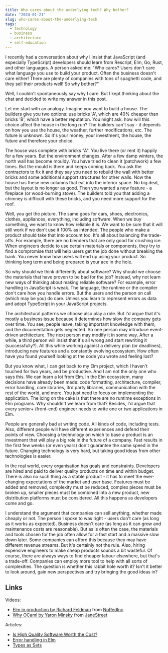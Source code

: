 ```yaml
---
title: Who cares about the underlying tech? Why bother?
date: "2024-01-21"
slug: who-cares-about-the-underlying-tech
tags:
  - technology
  - business
  - architecture
  - self-education
---
```


I recently had a conversation about why I insist that JavaScript (and especially TypeScript) developers should learn from Rescript, Elm, Go, Rust, and other languages. A person asked me: "Who cares? Users don't care what language you use to build your product. Often the business doesn't care either! There are plenty of companies with tons of spaghetti code, and they sell their products well! So why bother?"

Well, I couldn't spontaneously say why I care. But I kept thinking about the chat and decided to write my answer in this post.

Let me start with an analogy. Imagine you want to build a house. The builders give you two options: use bricks 'A', which are 40% cheaper than bricks 'B', which have a better reputation. You might ask: how will this choice affect the house in the long run? The builders can't say - it depends on how you use the house, the weather, further modifications, etc. The future is unknown. So it's your money, your investment, the house, the future and therefore your choice.

The house was complete with bricks "A". You live there (or rent it) happily for a few years. But the environment changes. After a few damp winters, the north wall has become mouldy. You have tried to clean it (patchwork) a few times. But the mould is there and keeps coming back. You ask the contractors to fix it and they say you need to rebuild the wall with better bricks and some additional support structures for other walls. Now the house has these new columns that eat into the interior space. No big deal, but the layout is no longer as good. Then you wanted a new feature - a fireplace (or wood-burning stove). The builders told you that adding a chimney is difficult with these bricks, and you need more support for the roof.

Well, you get the picture. The same goes for cars, shoes, electronics, clothes, appliances, everything, including software. When we buy something, we want to know how reliable it is. We want to be sure that it will still work if we don't use it 100% as intended. The people who make a product should take that into account too. It's all about balancing the trade-offs. For example, there are no blenders that are only good for crushing ice. When engineers decide to use certain materials or components, they try to find a compromise that will help users get the job done without breaking the bank. You never know how users will end up using your product. So thinking long term and being prepared is your ace in the hole.

So why should we think differently about software? Why should we choose the materials that have proven to be bad for the job? Instead, why not learn new ways of thinking about making reliable software? For example, error handling in JavaScript is weak. The language, the runtime or the compiler don't care how you handle errors. But the users and the person on call (which may be you) do care. Unless you learn to represent errors as data and adopt TypeScript in your JavaScript projects.

The architectural patterns we choose also play a role. But I'd argue that it's mostly a business issue because it determines how slow the company gets over time. You see, people leave, taking important knowledge with them, and the documentation gets neglected. So one person may introduce event-driven architecture. The next person may modify it in some way. After a while, a third person will insist that it's all wrong and start rewriting it (successfully?). All this while working against a delivery plan (or deadlines), introducing new features and a constantly evolving ecosystem. How often have you found yourself looking at the code you wrote and feeling lost?

But you know what, I can get back to my Elm project, which I haven't touched for two years, and be productive. And I am not the only one who says this. We can learn a lot from Elm. In the Elm ecosystem, many decisions have already been made: code formatting, architecture, compiler, error handling, core libraries, 3rd party libraries, communication with the rest of the world, and more. You just need to focus on implementing the application. The icing on the cake is that there are no runtime exceptions in Elm programs. Why shouldn't we learn from that? Besides, I'd argue that every senior+ (front-end) engineer needs to write one or two applications in Elm.

People are generally bad at writing code. All kinds of code, including tests. Also, different people will have different experiences and defend their points of view. Choosing a technology on which to base a product is an investment that will play a big role in the future of a company. Fast results in the first few weeks (or even years) don't guarantee the same speed in the future. Changing technology is very hard, but taking good ideas from other technologies is easier.

In the real world, every organisation has goals and constraints. Developers are hired and paid to deliver quality products on time and within budget. There is also no such thing as a stable product - it has to meet the ever-changing expectations of the market and user base. Features must be added and removed, complexity must be reduced, complex pieces must be broken up, smaller pieces must be combined into a new product, new distribution platforms must be considered. All this happens as developers come and go.

I understand the argument that companies can sell anything, whether made cheaply or not. The person I spoke to was right - users don't care (as long as it works as expected). Business doesn't care (as long as it can grow and maintenance costs are reasonable). But as is often the case, the materials and tools chosen for the job often allow for a fast start and a massive slow down later. Some companies can afford this because they may have different revenue streams. But it's certainly not the rule. Also, hiring expensive engineers to make cheap products sounds a bit wasteful. Of course, there are always ways to find cheaper labour elsewhere, but that's a trade-off. Companies can employ more tool to help with all sorts of complexities. The question is whether this rabbit hole worth it? Isn't it better to look around, gain new perspectives and try bringing the good ideas in?

## Links

Videos:

- [Elm in production by Richard Feldman](https://www.youtube.com/watch?v=XsNk5aOpqUc) from [NoRedInc](https://www.noredink.com/)
- [Why OCaml by Yaron Minsky](https://blog.janestreet.com/why-ocaml/) from [JaneStreet](https://www.janestreet.com/)

Articles:

- [Is High Quality Software Worth the Cost?](https://martinfowler.com/articles/is-quality-worth-cost.html)
- [Error handling in Elm](https://guide.elm-lang.org/error_handling/)
- [Types as Sets](https://guide.elm-lang.org/appendix/types_as_sets)
